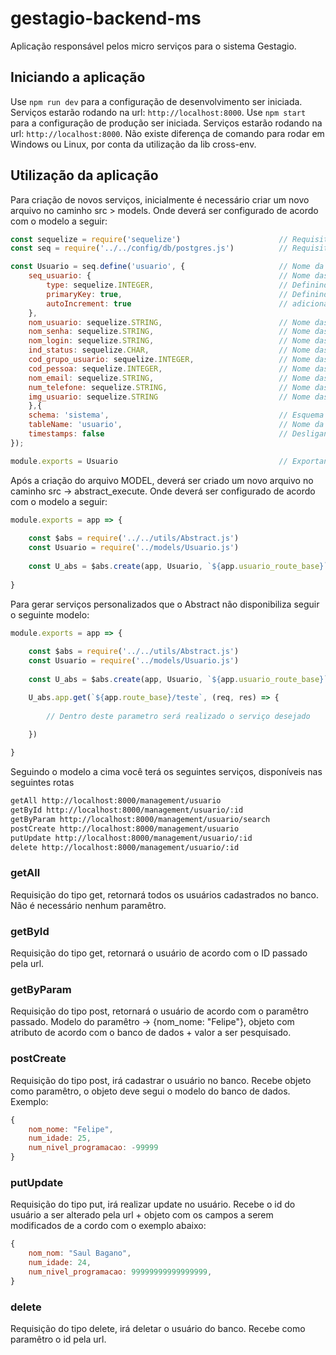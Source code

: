 # gestagio-backend-ms

Aplicação responsável pelos micro serviços para o sistema Gestagio.


## Iniciando a aplicação
Use `npm run dev` para a configuração de desenvolvimento ser iniciada. Serviços estarão rodando na url: `http://localhost:8000`.
Use `npm start` para a configuração de produção ser iniciada. Serviços estarão rodando na url: `http://localhost:8000`.
Não existe diferença de comando para rodar em Windows ou Linux, por conta da utilização da lib cross-env.

## Utilização da aplicação
Para criação de novos serviços, inicialmente é necessário criar um novo arquivo no caminho src > models.
Onde deverá ser configurado de acordo com o modelo a seguir:
```javascript
const sequelize = require('sequelize')                      // Requisitando a lib sequelize que é responsável pela comunicação com banco de dados.
const seq = require('../../config/db/postgres.js')          // Requisitando as configurações de acesso ao banco de dados

const Usuario = seq.define('usuario', {                     // Nome da variável, deverá seguir o padrão de acordo com o nome do novo serviço, seguido do nome da tabela no banco de dados dentro do seq.define('AQUI', ...
    seq_usuario: {                                          // Nome das colunas de acordo com o banco de dados.
        type: sequelize.INTEGER,                            // Definindo o tipo do campo       
        primaryKey: true,                                   // Definindo o campo como primary key
        autoIncrement: true                                 // adicionando atributo de auto increment
    },
    nom_usuario: sequelize.STRING,                          // Nome das colunas de acordo com o banco de dados seguido do tipo da coluna.
    nom_senha: sequelize.STRING,                            // Nome das colunas de acordo com o banco de dados seguido do tipo da coluna.
    nom_login: sequelize.STRING,                            // Nome das colunas de acordo com o banco de dados seguido do tipo da coluna.
    ind_status: sequelize.CHAR,                             // Nome das colunas de acordo com o banco de dados seguido do tipo da coluna.
    cod_grupo_usuario: sequelize.INTEGER,                   // Nome das colunas de acordo com o banco de dados seguido do tipo da coluna.    
    cod_pessoa: sequelize.INTEGER,                          // Nome das colunas de acordo com o banco de dados seguido do tipo da coluna.
    nom_email: sequelize.STRING,                            // Nome das colunas de acordo com o banco de dados seguido do tipo da coluna.
    num_telefone: sequelize.STRING,                         // Nome das colunas de acordo com o banco de dados seguido do tipo da coluna.
    img_usuario: sequelize.STRING                           // Nome das colunas de acordo com o banco de dados seguido do tipo da coluna.
    },{
    schema: 'sistema',                                      // Esquema no qual a tabela de encontra no banco de dados
    tableName: 'usuario',                                   // Nome da tabela no banco de dados
    timestamps: false                                       // Desligando o timestamp
});

module.exports = Usuario                                    // Exportando a variável MODEL configurada para ser acessada quando for requerida.
```

Após a criação do arquivo MODEL, deverá ser criado um novo arquivo no caminho src -> abstract_execute.
Onde deverá ser configurado de acordo com o modelo a seguir:
```javascript
module.exports = app => {                                                   // Linha padrão
    
    const $abs = require('../../utils/Abstract.js')                         // Requerindo o abstract, o caminho apenas irá mudar no caso do arquivo está dentro de outra pasta, para melhor organização
    const Usuario = require('../models/Usuario.js')                         // Requerindo o model, o caminho apenas irá mudar no caso do arquivo está dentro de outra pasta, para melhor organização
    
    const U_abs = $abs.create(app, Usuario, `${app.usuario_route_base}`)    // Criando todos os serviços padrões disponibilizados pelo abstract PARAM1 = nunca irá mudar; PARAM2 = nome da variável utilizada no requerimento da model 
                                                                            // PARAM3 = nome da rota, buscando sempre utilizar as rotas padrões como base que estão definidas no arquivo app.js    
}                                                                           // Linha padrão
```

Para gerar serviços personalizados que o Abstract não disponibiliza seguir o seguinte modelo:
```javascript
module.exports = app => {
    
    const $abs = require('../../utils/Abstract.js')
    const Usuario = require('../models/Usuario.js')
    
    const U_abs = $abs.create(app, Usuario, `${app.usuario_route_base}`)

    U_abs.app.get(`${app.route_base}/teste`, (req, res) => {         
        
        // Dentro deste parametro será realizado o serviço desejado
        
    })

}
```

Seguindo o modelo a cima você terá os seguintes serviços, disponíveis nas seguintes rotas
```bash
getAll http://localhost:8000/management/usuario
getById http://localhost:8000/management/usuario/:id
getByParam http://localhost:8000/management/usuario/search
postCreate http://localhost:8000/management/usuario
putUpdate http://localhost:8000/management/usuario/:id
delete http://localhost:8000/management/usuario/:id
```

### getAll
Requisição do tipo get, retornará todos os usuários cadastrados no banco. Não é necessário nenhum paramêtro.


### getById
Requisição do tipo get, retornará o usuário de acordo com o ID passado pela url.


### getByParam
Requisição do tipo post, retornará o usuário de acordo com o paramêtro passado.
Modelo do paramêtro -> {nom_nome: "Felipe"}, objeto com atributo de acordo com o banco de dados + valor a ser pesquisado.


### postCreate
Requisição do tipo post, irá cadastrar o usuário no banco. Recebe objeto como paramêtro, o objeto deve segui o modelo do banco de dados.
Exemplo:
```javascript
{
    nom_nome: "Felipe",
    num_idade: 25,
    num_nivel_programacao: -99999
}
```


### putUpdate
Requisição do tipo put, irá realizar update no usuário. Recebe o id do usuário a ser alterado pela url + objeto com os campos a serem modificados de a cordo com o exemplo abaixo:
```javascript
{
    nom_nom: "Saul Bagano",
    num_idade: 24,
    num_nivel_programacao: 99999999999999999,
}
```


### delete
Requisição do tipo delete, irá deletar o usuário do banco. Recebe como paramêtro o id pela url.